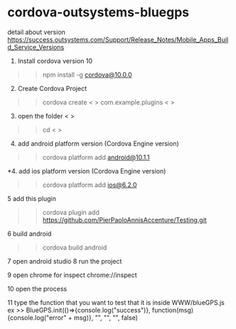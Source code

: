 # cordova-outsystems-bluegps

detail about version
https://success.outsystems.com/Support/Release_Notes/Mobile_Apps_Build_Service_Versions

1. Install cordova version 10
  
  >> npm install -g cordova@10.0.0
  
2. Create Cordova Project
 
 >> cordova create < <NameProject> > com.example.plugins < <NameProject> > 
  
3. open the folder < <NameProject> >
  >> cd < <NameProject> >
  
4. add android platform version (Cordova Engine version)
  >> cordova platform add android@10.1.1
  
*4. add ios platform version (Cordova Engine version)
  >> cordova platform add ios@6.2.0
  
  
 5 add this plugin 
  >> cordova plugin add https://github.com/PierPaoloAnnisAccenture/Testing.git
  
  
 6 build android
  >> cordova build android
  
  
  7 open android studio
  8 run the project
  
  9 open chrome for inspect
    chrome://inspect
  
  10 open the process
  
  11 type the function that you want to test that it is inside WWW/blueGPS.js
  ex
    >> BlueGPS.init(()=>{console.log("success")}, function(msg){console.log("error" + msg)}, "", "", "", false)
  
  
  

